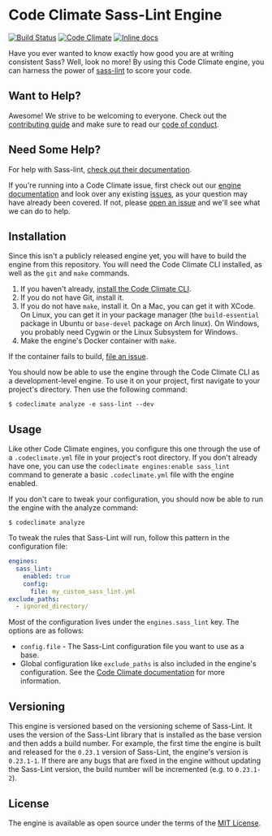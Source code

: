 # Code Climate Sass-Lint Engine

[![Build Status](https://travis-ci.org/michaelherold/codeclimate-sass-lint.svg)][travis]
[![Code Climate](https://codeclimate.com/github/michaelherold/codeclimate-sass-lint/badges/gpa.svg)][codeclimate]
[![Inline docs](http://inch-ci.org/github/michaelherold/codeclimate-sass-lint.svg?branch=master)][inch]

[codeclimate]: https://codeclimate.com/github/michaelherold/codeclimate-sass-lint
[inch]: http://inch-ci.org/github/michaelherold/codeclimate-sass-lint
[travis]: https://travis-ci.org/michaelherold/codeclimate-sass-lint

Have you ever wanted to know exactly how good you are at writing consistent Sass? Well, look no more! By using this Code Climate engine, you can harness the power of [sass-lint] to score your code.

[sass-lint]: https://github.com/sasstools/sass-lint

## Want to Help?

Awesome! We strive to be welcoming to everyone. Check out the [contributing guide] and make sure to read our [code of conduct].

[contributing guide]: https://github.com/michaelherold/codeclimate-sass-lint/blob/master/CONTRIBUTING.md
[code of conduct]: https://github.com/michaelherold/codeclimate-sass-lint/blob/master/CODE_OF_CONDUCT.md

## Need Some Help?

For help with Sass-lint, [check out their documentation].

If you're running into a Code Climate issue, first check out our [engine documentation](#usage) and look over any existing [issues][issues], as your question may have already been covered. If not, please [open an issue][open-issue] and we'll see what we can do to help.

[check out their documentation]: https://github.com/sasstools/sass-lint
[issues]: https://github.com/michaelherold/codeclimate-sass-lint/issues
[open-issue]: https://github.com/michaelherold/codeclimate-sass-lint/issues/new

## Installation

Since this isn't a publicly released engine yet, you will have to build the engine from this repository. You will need the Code Climate CLI installed, as well as the `git` and `make` commands.

1. If you haven't already, [install the Code Climate CLI].
2. If you do not have Git, install it.
3. If you do not have `make`, install it. On a Mac, you can get it with XCode. On Linux, you can get it in your package manager (the `build-essential` package in Ubuntu or `base-devel` package on Arch linux). On Windows, you probably need Cygwin or the Linux Subsystem for Windows.
4. Make the engine's Docker container with `make`.

If the container fails to build, [file an issue][open-issue].

You should now be able to use the engine through the Code Climate CLI as
a development-level engine. To use it on your project, first navigate to your
project's directory. Then use the following command:

    $ codeclimate analyze -e sass-lint --dev

[install the Code Climate CLI]: https://github.com/codeclimate/codeclimate

## Usage

Like other Code Climate engines, you configure this one through the use of a `.codeclimate.yml` file in your project's root directory. If you don't already have one, you can use the `codeclimate engines:enable sass_lint` command to generate a basic `.codeclimate.yml` file with the engine enabled.

If you don't care to tweak your configuration, you should now be able to run the engine with the analyze command:

    $ codeclimate analyze

To tweak the rules that Sass-Lint will run, follow this pattern in the configuration file:

```yaml
engines:
  sass_lint:
    enabled: true
    config:
      file: my_custom_sass_lint.yml
exclude_paths:
  - ignored_directory/
```

Most of the configuration lives under the `engines.sass_lint` key. The options are as follows:

* `config.file` - The Sass-Lint configuration file you want to use as a base.
* Global configuration like `exclude_paths` is also included in the engine's configuration. See the [Code Climate documentation] for more information.

[Code Climate documentation]: https://docs.codeclimate.com/docs/configuring-your-code-climate-analysis

## Versioning

This engine is versioned based on the versioning scheme of Sass-Lint. It uses the version of the Sass-Lint library that is installed as the base version and then adds a build number. For example, the first time the engine is built and released for the `0.23.1` version of Sass-Lint, the engine's version is `0.23.1-1`. If there are any bugs that are fixed in the engine without updating the Sass-Lint version, the build number will be incremented (e.g. to `0.23.1-2`).

## License

The engine is available as open source under the terms of the [MIT License][license].

[license]: http://opensource.org/licenses/MIT.
